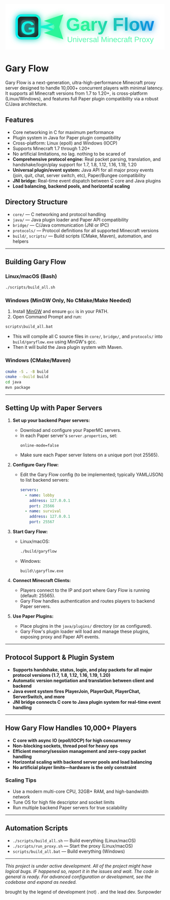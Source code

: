 ![Gary Flow Logo](logo.svg)
# Gary Flow

Gary Flow is a next-generation, ultra-high-performance Minecraft proxy server designed to handle 10,000+ concurrent players with minimal latency. It supports all Minecraft versions from 1.7 to 1.20+, is cross-platform (Linux/Windows), and features full Paper plugin compatibility via a robust C/Java architecture.

## Features
- Core networking in C for maximum performance
- Plugin system in Java for Paper plugin compatibility
- Cross-platform: Linux (epoll) and Windows (IOCP)
- Supports Minecraft 1.7 through 1.20+
- No artificial limitations, no lag. nothing to be scared of
- **Comprehensive protocol engine:** Real packet parsing, translation, and handshake/login/play support for 1.7, 1.8, 1.12, 1.16, 1.19, 1.20
- **Universal plugin/event system:** Java API for all major proxy events (join, quit, chat, server switch, etc), Paper/Bungee compatibility
- **JNI bridge:** Real-time event dispatch between C core and Java plugins
- **Load balancing, backend pools, and horizontal scaling**

## Directory Structure
- `core/` — C networking and protocol handling
- `java/` — Java plugin loader and Paper API compatibility
- `bridge/` — C/Java communication (JNI or IPC)
- `protocols/` — Protocol definitions for all supported Minecraft versions
- `build/`, `scripts/` — Build scripts (CMake, Maven), automation, and helpers

---

## Building Gary Flow

### Linux/macOS (Bash)
```sh
./scripts/build_all.sh
```

### Windows (MinGW Only, No CMake/Make Needed)
1. Install [MinGW](https://www.mingw-w64.org/) and ensure `gcc` is in your PATH.
2. Open Command Prompt and run:
```bat
scripts\build_all.bat
```
- This will compile all C source files in `core/`, `bridge/`, and `protocols/` into `build/garyflow.exe` using MinGW's gcc.
- Then it will build the Java plugin system with Maven.

### Windows (CMake/Maven)
```sh
cmake -S . -B build
cmake --build build
cd java
mvn package
```

---

## Setting Up with Paper Servers

1. **Set up your backend Paper servers:**
    - Download and configure your PaperMC servers.
    - In each Paper server's `server.properties`, set:
      ```
      online-mode=false
      ```
    - Make sure each Paper server listens on a unique port (not 25565).

2. **Configure Gary Flow:**
    - Edit the Gary Flow config (to be implemented; typically YAML/JSON) to list backend servers:
      ```yaml
      servers:
        - name: lobby
          address: 127.0.0.1
          port: 25566
        - name: survival
          address: 127.0.0.1
          port: 25567
      ```

3. **Start Gary Flow:**
    - Linux/macOS:
      ```sh
      ./build/garyflow
      ```
    - Windows:
      ```
      build\\garyflow.exe
      ```

4. **Connect Minecraft Clients:**
    - Players connect to the IP and port where Gary Flow is running (default: 25565).
    - Gary Flow handles authentication and routes players to backend Paper servers.

5. **Use Paper Plugins:**
    - Place plugins in the `java/plugins/` directory (or as configured).
    - Gary Flow's plugin loader will load and manage these plugins, exposing proxy and Paper API events.

---

## Protocol Support & Plugin System
- **Supports handshake, status, login, and play packets for all major protocol versions (1.7, 1.8, 1.12, 1.16, 1.19, 1.20)**
- **Automatic version negotiation and translation between client and backend**
- **Java event system fires PlayerJoin, PlayerQuit, PlayerChat, ServerSwitch, and more**
- **JNI bridge connects C core to Java plugin system for real-time event handling**

---

## How Gary Flow Handles 10,000+ Players
- **C core with async IO (epoll/IOCP) for high concurrency**
- **Non-blocking sockets, thread pool for heavy ops**
- **Efficient memory/session management and zero-copy packet handling**
- **Horizontal scaling with backend server pools and load balancing**
- **No artificial player limits—hardware is the only constraint**

### Scaling Tips
- Use a modern multi-core CPU, 32GB+ RAM, and high-bandwidth network
- Tune OS for high file descriptor and socket limits
- Run multiple backend Paper servers for true scalability

---

## Automation Scripts
- `./scripts/build_all.sh` — Build everything (Linux/macOS)
- `./scripts/run_proxy.sh` — Start the proxy (Linux/macOS)
- `scripts/build_all.bat` — Build everything (Windows)

---

*This project is under active development. All of the project might have logical bugs. IF happened so, report it in the issues and wait. The code in general is ready. For advanced configuration or development, see the codebase and expand as needed.*


brought by the legend of development (not) . and the lead dev. Sunpowder  
